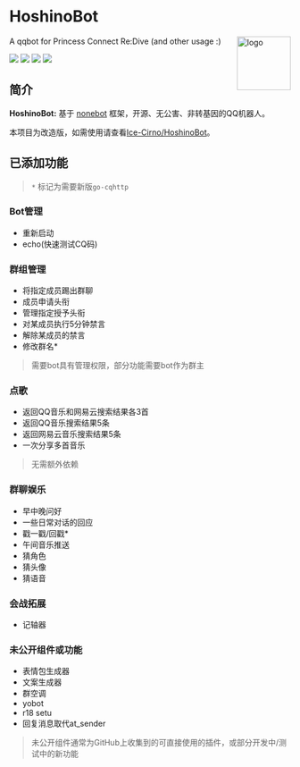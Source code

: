 # HoshinoBot

<img align="right" src="https://dss0.bdstatic.com/6Ox1bjeh1BF3odCf/it/u=66609348,1459848057&fm=74&app=80&f=JPEG&size=f121,121?sec=1880279984&t=2d345877b663ea784b13a0ee76e16b54" alt="logo" width="96px" />

A qqbot for Princess Connect Re:Dive (and other usage :)

<img src="https://img.shields.io/badge/HoshinoBot-v2.0-brightgreen"/> <img src="https://img.shields.io/badge/Yobot-v3.6.4-brightgreen" /> <img src="https://img.shields.io/badge/Powered_by-Ice--Cirno-orange"/> <img src="https://img.shields.io/badge/Improved_by---LAN---blue"/>

## 简介

**HoshinoBot:** 基于 [nonebot](http://nonebot.cqp.moe) 框架，开源、无公害、非转基因的QQ机器人。

本项目为改造版，如需使用请查看[Ice-Cirno/HoshinoBot](https://github.com/Ice-Cirno/HoshinoBot)。

## 已添加功能

> `*` 标记为需要新版`go-cqhttp`

### Bot管理

- 重新启动
- echo(快速测试CQ码)

### 群组管理

- 将指定成员踢出群聊
- 成员申请头衔
- 管理指定授予头衔
- 对某成员执行5分钟禁言
- 解除某成员的禁言
- 修改群名*

> 需要bot具有管理权限，部分功能需要bot作为群主

### 点歌

- 返回QQ音乐和网易云搜索结果各3首
- 返回QQ音乐搜索结果5条
- 返回网易云音乐搜索结果5条
- 一次分享多首音乐

> 无需额外依赖

### 群聊娱乐

- 早中晚问好
- 一些日常对话的回应
- 戳一戳/回戳*
- 午间音乐推送
- 猜角色
- 猜头像
- 猜语音

### 会战拓展

- 记轴器


### 未公开组件或功能

- 表情包生成器
- 文案生成器
- 群空调
- yobot
- r18 setu
- 回复消息取代at_sender

> 未公开组件通常为GitHub上收集到的可直接使用的插件，或部分开发中/测试中的新功能